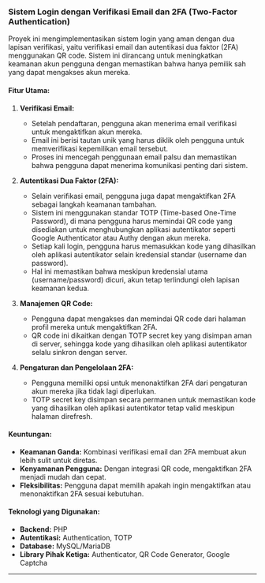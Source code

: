 

### Sistem Login dengan Verifikasi Email dan 2FA (Two-Factor Authentication)

Proyek ini mengimplementasikan sistem login yang aman dengan dua lapisan verifikasi, yaitu verifikasi email dan autentikasi dua faktor (2FA) menggunakan QR code. Sistem ini dirancang untuk meningkatkan keamanan akun pengguna dengan memastikan bahwa hanya pemilik sah yang dapat mengakses akun mereka.

#### Fitur Utama:
1. **Verifikasi Email:**
   - Setelah pendaftaran, pengguna akan menerima email verifikasi untuk mengaktifkan akun mereka.
   - Email ini berisi tautan unik yang harus diklik oleh pengguna untuk memverifikasi kepemilikan email tersebut.
   - Proses ini mencegah penggunaan email palsu dan memastikan bahwa pengguna dapat menerima komunikasi penting dari sistem.

2. **Autentikasi Dua Faktor (2FA):**
   - Selain verifikasi email, pengguna juga dapat mengaktifkan 2FA sebagai langkah keamanan tambahan.
   - Sistem ini menggunakan standar TOTP (Time-based One-Time Password), di mana pengguna harus memindai QR code yang disediakan untuk menghubungkan aplikasi autentikator seperti Google Authenticator atau Authy dengan akun mereka.
   - Setiap kali login, pengguna harus memasukkan kode yang dihasilkan oleh aplikasi autentikator selain kredensial standar (username dan password).
   - Hal ini memastikan bahwa meskipun kredensial utama (username/password) dicuri, akun tetap terlindungi oleh lapisan keamanan kedua.

3. **Manajemen QR Code:**
   - Pengguna dapat mengakses dan memindai QR code dari halaman profil mereka untuk mengaktifkan 2FA.
   - QR code ini dikaitkan dengan TOTP secret key yang disimpan aman di server, sehingga kode yang dihasilkan oleh aplikasi autentikator selalu sinkron dengan server.

4. **Pengaturan dan Pengelolaan 2FA:**
   - Pengguna memiliki opsi untuk menonaktifkan 2FA dari pengaturan akun mereka jika tidak lagi diperlukan.
   - TOTP secret key disimpan secara permanen untuk memastikan kode yang dihasilkan oleh aplikasi autentikator tetap valid meskipun halaman direfresh.

#### Keuntungan:
- **Keamanan Ganda:** Kombinasi verifikasi email dan 2FA membuat akun lebih sulit untuk diretas.
- **Kenyamanan Pengguna:** Dengan integrasi QR code, mengaktifkan 2FA menjadi mudah dan cepat.
- **Fleksibilitas:** Pengguna dapat memilih apakah ingin mengaktifkan atau menonaktifkan 2FA sesuai kebutuhan.

#### Teknologi yang Digunakan:
- **Backend:** PHP
- **Autentikasi:** Authentication, TOTP
- **Database:** MySQL/MariaDB
- **Library Pihak Ketiga:** Authenticator, QR Code Generator, Google Captcha



---
